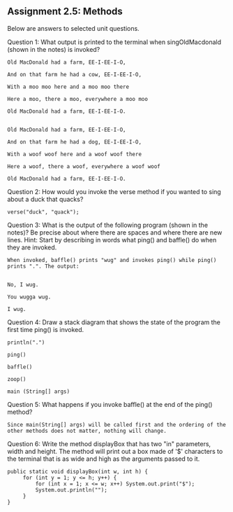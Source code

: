 ## Assignment 2.5: Methods

Below are answers to selected unit questions.

Question 1: What output is printed to the terminal when singOldMacdonald (shown in the notes) is invoked?

    Old MacDonald had a farm, EE-I-EE-I-O,

    And on that farm he had a cow, EE-I-EE-I-O,

    With a moo moo here and a moo moo there

    Here a moo, there a moo, everywhere a moo moo

    Old MacDonald had a farm, EE-I-EE-I-O.
    

    Old MacDonald had a farm, EE-I-EE-I-O,
    
    And on that farm he had a dog, EE-I-EE-I-O,
    
    With a woof woof here and a woof woof there
    
    Here a woof, there a woof, everywhere a woof woof
    
    Old MacDonald had a farm, EE-I-EE-I-O.

Question 2: How would you invoke the verse method if you wanted to sing about a duck that quacks?

    verse("duck", "quack");

Question 3: What is the output of the following program (shown in the notes)? Be precise about where there are spaces and where there are new lines. Hint: Start by describing in words what ping() and baffle() do when they are invoked.

    When invoked, baffle() prints "wug" and invokes ping() while ping() prints ".". The output:


    No, I wug.

    You wugga wug.

    I wug.


Question 4: Draw a stack diagram that shows the state of the program the first time ping() is invoked.
    
    println(".")
       
    ping()
    
    baffle()
    
    zoop()
    
    main (String[] args)

Question 5: What happens if you invoke baffle() at the end of the ping() method? 

    Since main(String[] args) will be called first and the ordering of the other methods does not matter, nothing will change.

Question 6: Write the method displayBox that has two "in" parameters, width and height. The method will print out a box made of '$' characters to the terminal that is as wide and high as the arguments passed to it.

    public static void displayBox(int w, int h) {
         for (int y = 1; y <= h; y++) {
             for (int x = 1; x <= w; x++) System.out.print("$");
             System.out.println("");
         }
    }
